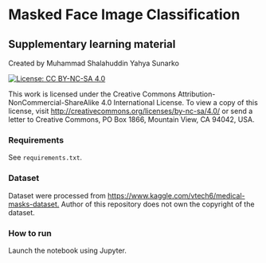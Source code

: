 # Masked Face Image Classification

## Supplementary learning material

Created by Muhammad Shalahuddin Yahya Sunarko

[![License: CC BY-NC-SA 4.0](https://licensebuttons.net/l/by-nc-sa/4.0/80x15.png)](https://creativecommons.org/licenses/by-nc-sa/4.0/)

This work is licensed under the Creative Commons Attribution-NonCommercial-ShareAlike 4.0 International License. To view a copy of this license, visit <http://creativecommons.org/licenses/by-nc-sa/4.0/> or send a letter to Creative Commons, PO Box 1866, Mountain View, CA 94042, USA.

### Requirements

See `requirements.txt`.

### Dataset

Dataset were processed from <https://www.kaggle.com/vtech6/medical-masks-dataset.> Author of this repository does not own the copyright of the dataset.

### How to run

Launch the notebook using Jupyter.
